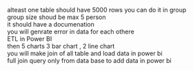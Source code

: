 alteast one table should have 5000 rows
you can do it in group			
group size shoud be max 5 person			
it should have a documenation			
you will genrate error in data for each othere 			
ETL in Power BI			
then 5 charts 3 bar chart , 2 line chart			
you will make join of all table and load data in power bi			
full join query only from data base to add data in power bi			
